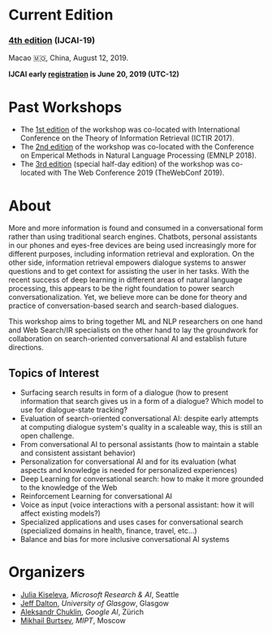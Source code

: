 # Current Edition

### [4th edition](/ijcai2019/) (IJCAI-19)

Macao 🇲🇴, China, August 12, 2019.

**IJCAI early [registration](https://www.ijcai19.org/register.html) is June 20, 2019 (UTC-12)**

# Past Workshops
  * The [1st edition](/2017/) of the workshop was co-located with International Conference on the Theory of Information Retrieval (ICTIR 2017).
  * The [2nd edition](/2018/) of the workshop was co-located with the Conference on Emperical Methods in Natural Language Processing (EMNLP 2018).
  * The [3rd edition](/www2019/) (special half-day edition) of the workshop was co-located with The Web Conference 2019 (TheWebConf 2019).

# About

More and more information is found and consumed in a conversational form
rather than using traditional search engines. Chatbots, personal assistants
in our phones and eyes-free devices are being used increasingly more for
different purposes, including information retrieval and exploration. On the
other side, information retrieval empowers dialogue systems to answer
questions and to get context for assisting the user in her tasks.  With the
recent success of deep learning in different areas of natural language
processing, this appears to be the right foundation to power search
conversationalization. Yet, we believe more can be done for theory and
practice of conversation-based search and search-based dialogues.

This workshop aims to bring together ML and NLP researchers on one hand
and Web Search/IR specialists on the other hand to lay the groundwork for collaboration
on search-oriented conversational AI and establish future directions.

## Topics of Interest
   * Surfacing search results in form of a dialogue (how to present information that search gives us in a form of a dialogue? Which model to use for dialogue-state tracking?
   * Evaluation of search-oriented conversational AI: despite early attempts at computing dialogue system's quality in a scaleable way, this is still an open challenge.
   * From conversational AI to personal assistants (how to maintain a stable and consistent assistant behavior)
   * Personalization for conversational AI and for its evaluation (what aspects and knowledge is needed for personalized experiences)
   * Deep Learning for conversational search: how to make it more grounded to the knowledge of the Web
   * Reinforcement Learning for conversational AI 
   * Voice as input (voice interactions with a personal assistant: how it will affect existing models?)
   * Specialized applications and uses cases for conversational search (specialized domains in health, finance, travel, etc...)
   * Balance and bias for more inclusive conversational AI systems

# Organizers
  * [Julia Kiseleva](http://juliakiseleva.com), *Microsoft Research & AI*, Seattle
  * [Jeff Dalton](http://www.dcs.gla.ac.uk/~jeff/), *University of Glasgow*, Glasgow
  * [Aleksandr Chuklin](https://www.linkedin.com/in/chuklin/), *Google AI*, Zürich
  * [Mikhail Burtsev](https://www.linkedin.com/in/mikhail-burtsev-85a47b9/), *MIPT*, Moscow
